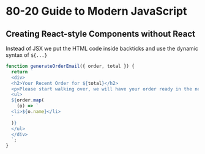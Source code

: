 # 80-20 Guide to Modern JavaScript

## Creating React-style Components without React

Instead of JSX we put the HTML code inside backticks and use the dynamic syntax of `${...}`

```javascript
function generateOrderEmail({ order, total }) {
  return `
  <div>
  <h2>Your Recent Order for ${total}</h2>
  <p>Please start walking over, we will have your order ready in the next 20 mins.</p>
  <ul>
  ${order.map(
    (o) => `
  <li>${o.name}</li>
  `
  )}
  </ul>
  </div>
  `;
}
```





